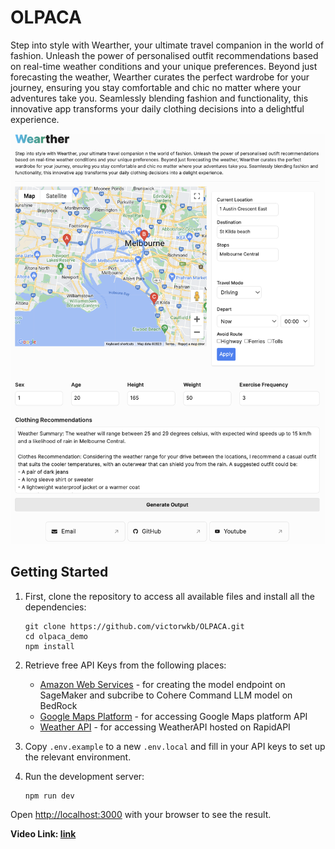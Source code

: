 # OLPACA

Step into style with Wearther, your ultimate travel companion in the world of fashion. Unleash the power of personalised outfit recommendations based on real-time weather conditions and your unique preferences. Beyond just forecasting the weather, Wearther curates the perfect wardrobe for your journey, ensuring you stay comfortable and chic no matter where your adventures take you. Seamlessly blending fashion and functionality, this innovative app transforms your daily clothing decisions into a delightful experience.

<p align="center">
    <img src="image/Website Screenshot.png" alt="Website Screenshot" width="600">
 </p>

## Getting Started

1. First, clone the repository to access all available files and install all the dependencies:
    ```
    git clone https://github.com/victorwkb/OLPACA.git
    cd olpaca_demo
    npm install 
    ```

2. Retrieve free API Keys from the following places:
    -  [Amazon Web Services](https://docs.aws.amazon.com/IAM/latest/UserGuide/security-creds.html) - for creating the model endpoint on SageMaker and subcribe to Cohere Command LLM model on BedRock
    - [Google Maps Platform](https://developers.google.com/maps/documentation/javascript/get-api-key) - for accessing Google Maps platform API
    - [Weather API](https://rapidapi.com/weatherapi/api/weatherapi-com?fbclid=IwAR0_sKXGpKDDypw-OpITXU_jeCFDlpy1r0EkWlBga5eJjOdcZU5K1IyETdM) - for accessing WeatherAPI hosted on RapidAPI

3. Copy `.env.example` to a new `.env.local` and fill in your API keys to set up the relevant environment.

4. Run the development server:

    ```bash
    npm run dev
    ```

Open [http://localhost:3000](http://localhost:3000) with your browser to see the result.

**Video Link: [link](https://youtu.be/k_cyUIzJ8wc)** 
